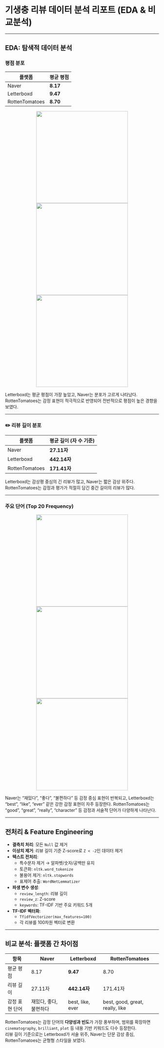 # 기생충 리뷰 데이터 분석 리포트 (EDA & 비교분석)

---

## EDA: 탐색적 데이터 분석

### 평점 분포

| 플랫폼 | 평균 평점 |
|--------|-----------|
| Naver | **8.17** |
| Letterboxd | **9.47** |
| RottenTomatoes | **8.70** |

<div align="center">
  <img src="https://github.com/user-attachments/assets/ca770c49-e25d-466a-a2db-36ce51062447" width="300"/>
  <img src="https://github.com/user-attachments/assets/be223f60-3aab-4ab4-8e36-8d92418a4ead" width="300"/>
  <img src="https://github.com/user-attachments/assets/ff517de3-da6d-40ad-ab0f-0cdaae532540" width="300"/>
</div>

Letterboxd는 평균 평점이 가장 높았고, Naver는 분포가 고르게 나타났다. RottenTomatoes는 감정 표현이 적극적으로 반영되어 전반적으로 평점이 높은 경향을 보였다.

---

### ✏️ 리뷰 길이 분포

| 플랫폼 | 평균 길이 (자 수 기준) |
|--------|----------------------|
| Naver | **27.11자** |
| Letterboxd | **442.14자** |
| RottenTomatoes | **171.41자** |

Letterboxd는 감상평 중심의 긴 리뷰가 많고, Naver는 짧은 감상 위주다. RottenTomatoes는 감정과 평가가 적절히 담긴 중간 길이의 리뷰가 많다.

---

### 주요 단어 (Top 20 Frequency)

<div align="center">
  <img src="https://github.com/user-attachments/assets/cf61ae72-f9cc-4296-b43b-f500ddf88a08" width="300"/>
  <img src="https://github.com/user-attachments/assets/efd4a2d2-d1ce-4676-921b-2b7a92b10d01" width="300"/>
  <img src="https://github.com/user-attachments/assets/f1e11e44-52ea-488b-a42b-64620e2f29a1" width="300"/>
</div>

Naver는 “재밌다”, “좋다”, “불편하다” 등 감정 중심 표현이 반복되고, Letterboxd는 “best”, “like”, “ever” 같은 강한 감정 표현이 자주 등장한다. RottenTomatoes는 “good”, “great”, “really”, “character” 등 감정과 서술적 단어가 다양하게 나타난다.

---

## 전처리 & Feature Engineering

- **결측치 처리**: 모든 `Null` 값 제거  
- **이상치 제거**: 리뷰 길이 기준 Z-score로 `Z < -2`인 데이터 제거  
- **텍스트 전처리**:
  - 특수문자 제거 → 알파벳/숫자/공백만 유지
  - 토큰화: `nltk.word_tokenize`
  - 불용어 제거: `nltk.stopwords`
  - 표제어 추출: `WordNetLemmatizer`
- **파생 변수 생성**:
  - `review_length`: 리뷰 길이
  - `review_z`: Z-score
  - `keywords`: TF-IDF 기반 주요 키워드 5개
- **TF-IDF 벡터화**:
  - `TfidfVectorizer(max_features=100)`
  - 각 리뷰를 100차원 벡터로 변환

---

## 비교 분석: 플랫폼 간 차이점

| 항목 | Naver | Letterboxd | RottenTomatoes |
|------|-------|-------------|----------------|
| 평균 평점 | 8.17 | **9.47** | 8.70 |
| 리뷰 길이 | 27.11자 | **442.14자** | 171.41자 |
| 감정 표현 단어 | 재밌다, 좋다, 불편하다 | best, like, ever | best, good, great, really, like |

RottenTomatoes는 감정 단어의 **다양성과 빈도**가 가장 풍부하며, 범위를 확장하면 `cinematography`, `brilliant`, `plot` 등 내용 기반 키워드도 다수 등장한다.  
리뷰 길이 기준으로는 Letterboxd가 서술 위주, Naver는 단문 감상 중심, RottenTomatoes는 균형형 스타일을 보였다.
